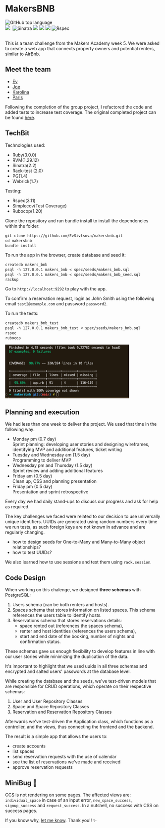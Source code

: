 MakersBNB
=================

<div align="left">
  <img alt="GitHub top language" src="https://img.shields.io/github/languages/top/EvSivtsova/makersbnb">
</div>
<div>
  <img src="https://img.shields.io/badge/ruby-%23CC342D.svg?style=for-the-badge&logo=ruby&logoColor=white"/>&nbsp
  <img src="https://img.shields.io/badge/Sinatra-black?style=for-the-badge&logo=Sinatra&logoColor=white" alt="Sinatra"/>
  <img src="https://img.shields.io/badge/postgres-%23316192.svg?style=for-the-badge&logo=postgresql&logoColor=white"/> 
  <img src="https://img.shields.io/badge/html5-%23E34F26.svg?style=for-the-badge&logo=html5&logoColor=white"/>
  <img src="https://img.shields.io/badge/css3-%231572B6.svg?style=for-the-badge&logo=css3&logoColor=white"/>
  <img src="https://img.shields.io/badge/RSpec-blue?style=for-the-badge&logo=Rspec&logoColor=white" alt="Rspec"/>
</div><br>

This is a team challenge from the Makers Academy week 5. We were asked to create a web app that connects property owners and potential renters, similar to AirBnb.

## Meet the team

* [Ev](https://github.com/EvSivtsova)<br>
* [Joe](https://github.com/Joseph-ER)<br>
* [Karolina](https://github.com/karolina-codes)
* [Paris](https://github.com/ParisMonson)<br>

Following the completion of the group project, I refactored the code and added tests to increase test coverage. The original completed project can be found [here](https://github.com/ParisMonson/makersbnb).

## TechBit

Technologies used:

* Ruby(3.0.0)
* RVM(1.29.12)
* Sinatra(2.2)
* Rack-test (2.0)
* PG(1.4)
* Webrick(1.7)

Testing:
* Rspec(3.11)
* Simplecov(Test Coverage)
* Rubocop(1.20)

Clone the repository and run bundle install to install the dependencies within the folder:

```
git clone https://github.com/EvSivtsova/makersbnb.git
cd makersbnb
bundle install
```

To run the app in the browser, create database and seed it:

```
createdb makers_bnb
psql -h 127.0.0.1 makers_bnb < spec/seeds/makers_bnb.sql
psql -h 127.0.0.1 makers_bnb < spec/seeds/makers_bnb_seed.sql
rackup
```

Go to `http://localhost:9292` to play with the app.

To confirm a reservation request, login as John Smith using the following email `test2@example.com` and password `password2`.

To run the tests:

```
createdb makers_bnb_test
psql -h 127.0.0.1 makers_bnb_test < spec/seeds/makers_bnb.sql
rspec
rubocop
```
<img src='https://github.com/EvSivtsova/makersbnb/blob/main/outputs/app_integration_test_coverage.png' width=400px>

## Planning and execution

We had less than one week to deliver the project. We used that time in the following way:
* Monday pm (0.7 day)<br>
  Sprint planning: developing user stories and designing wireframes, identifying MVP and additional features, ticket writing
* Tuesday and Wednesday am (1.5 day)<br>
  Programming to deliver MVP
* Wednesday pm and Thursday (1.5 day)<br>
  Sprint review and adding additional features
* Friday am (0.5 day)<br>
  Clean up, CSS and planning presentation
* Friday pm (0.5 day)<br>
  Presentation and sprint retrospective

Every day we had daily stand-ups to discuss our progress and ask for help as required.
 
The key challenges we faced were related to our decision to use universally unique identifiers. UUIDs are generated using random numbers every time we run tests, as such foreign keys are not known in advance and are regularly changing.
* how to design seeds for One-to-Many and Many-to-Many object relationships?
* how to test UUIDs?

We also learned how to use sessions and test them using `rack.session`.

## Code Design

When working on this chalenge, we designed **three schemas** with PostgreSQL:
1. Users schema (can be both renters and hosts).
2. Spaces schema that stores information on listed spaces. This schema references the users table to identify hosts. 
3. Reservations schema that stores reservations details:
   * space rented out (references the spaces schema),
   * renter and host identities (references the users schema),
   * start and end date of the booking, number of nights and confirmation status.
   
These schemas gave us enough flexibility to develop features in line with our user stories while minimizing the duplication of the data.

It's important to highlight that we used uuids in all three schemas and encrypted and salted users' passwords at the database level.

While creating the database and the seeds, we've test-driven models that are responsible for CRUD operations, which operate on their respective schemas:

1. User and User Repository Classes
2. Space and Space Repository Classes
3. Reservation and Reservation Repository Classes

Afterwards we've test-driven the Application class, which functions as a controller, and the views, thus connecting the frontend and the backend. 

The result is a simple app that allows the users to:
* create accounts 
* list spaces
* send reservation requests with the use of calendar
* see the list of reservations we've made and received
* approve reservation requests

## MiniBug :bug:

CCS is not rendering on some pages. The affected views are: `individual_space` in case of an input error, `new_space_success`, `signup_success` and `request_success`. In a nutshell, no success with CSS on success pages.

If you know why, [let me know](mailto:evcodes12@gmail.com). Thank you!! :sparkles:
